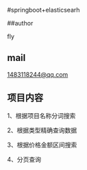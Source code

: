 #springboot+elasticsearh

##author 

fly

## mail

1483118244@qq.com

## 项目内容

1、根据项目名称分词搜索

2、根据类型精确查询数据

3、根据价格金额区间搜索

4、分页查询